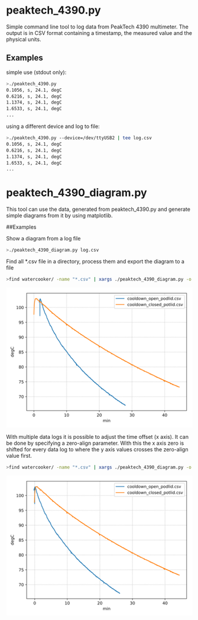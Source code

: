 # peaktech_4390.py

Simple command line tool to log data from PeakTech 4390 multimeter.
The output is in CSV format containing a timestamp, the measured value and the physical units.

## Examples

simple use (stdout only):

```bash
>./peaktech_4390.py
0.1056, s, 24.1, degC
0.6216, s, 24.1, degC
1.1374, s, 24.1, degC
1.6533, s, 24.1, degC
...
```

using a different device and log to file:

```bash
>./peaktech_4390.py --device=/dev/ttyUSB2 | tee log.csv
0.1056, s, 24.1, degC
0.6216, s, 24.1, degC
1.1374, s, 24.1, degC
1.6533, s, 24.1, degC
...
```

# peaktech_4390_diagram.py

This tool can use the data, generated from peaktech_4390.py and generate simple diagrams
from it by using matplotlib.

##Examples

Show a diagram from a log file

```bash
>./peaktech_4390_diagram.py log.csv
```

Find all *.csv file in a directory, process them and export the diagram to a file

```bash
>find watercooker/ -name "*.csv" | xargs ./peaktech_4390_diagram.py -o watercooker/graph_nonzero.svg
```

![generated graph](watercooker/graph_nonzero.svg "generated graph")

With multiple data logs it is possible to adjust the time offset (x axis).
It can be done by specifying a zero-align parameter.
With this the x axis zero is shifted for every data log to where the y axis values crosses the zero-align value first.

```bash
>find watercooker/ -name "*.csv" | xargs ./peaktech_4390_diagram.py -o watercooker/graph_zeroalign.svg -z 100
```

![generated graph zero-aligned](watercooker/graph_zeroalign.svg "generated graph zero aligned")
